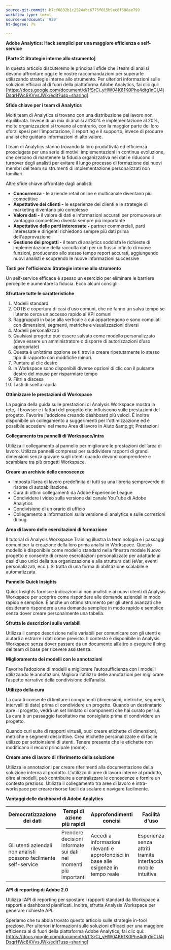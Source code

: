 ```yaml
---
source-git-commit: b7cf0832b1c2524abc6775f015b9ec8f508ae799
workflow-type: tm+mt
source-wordcount: '929'
ht-degree: 7%

---
```

**Adobe Analytics: Hack semplici per una maggiore efficienza e self-service**

**[Parte 2: Strategie interne allo strumento]**

In questo articolo discuteremo le principali sfide che i team di analisi devono affrontare oggi e le nostre raccomandazioni per superarle utilizzando strategie interne allo strumento. Per ulteriori informazioni sulle soluzioni efficaci al di fuori della piattaforma Adobe Analytics, fai clic qui: [https://docs.google.com/document/d/1fSrC\_yHW04K61K0Phe4dtg1nCU4jDsqrHWc8KVvsJWk/edit?usp=sharing]

**Sfide chiave per i team di Analytics**

Molti team di Analytics si trovano con una distribuzione del lavoro non equilibrata. Invece di un mix di analisi all&#39;80% e implementazione al 20%, molte organizzazioni si trovano al contrario, con la maggior parte dei loro sforzi spesi per l&#39;impostazione, il reporting e il supporto, invece di produrre analisi che guidano informazioni di alto valore.

I team di Analytics stanno trovando la loro produttività ed efficienza prosciugata per una serie di motivi: implementazioni in continua evoluzione, che cercano di mantenere la fiducia organizzativa nei dati e riducono il turnover degli analisti per evitare il lungo processo di formazione dei nuovi membri del team su strumenti di implementazione personalizzati non familiari.

Altre sfide chiave affrontate dagli analisti:

- **Concorrenza -** le aziende retail online e multicanale diventano più competitive
- **Aspettative dei clienti -** le esperienze dei clienti e le strategie di marketing diventano più complesse
- **Valore dati -** il valore di dati e informazioni accurati per promuovere un vantaggio competitivo diventa sempre più importante
- **Aspettative delle parti interessate -** partner commerciali, parti interessate e dirigenti richiedono sempre più dati prima dell&#39;approvazione
- **Gestione dei progetti -** il team di analytics soddisfa le richieste di implementazione della raccolta dati per un flusso infinito di nuove funzioni, producendo allo stesso tempo report accurati, aggiungendo nuovi analisti e scoprendo le nuove informazioni successive

**Tasti per l&#39;efficienza: Strategie interne allo strumento**

Un self-service efficace è spesso un esercizio per eliminare le barriere percepite e aumentare la fiducia. Ecco alcuni consigli:

**Sfruttare tutte le caratteristiche**

1. Modelli standard
1. OOTB e copertura di casi d’uso comuni, che ne fanno un salva tempo se l’utente cerca un accesso rapido ai KPI comuni
2. Raggruppati in base alla verticale a cui appartengono e sono compilati con dimensioni, segmenti, metriche e visualizzazioni diversi
2. Modelli personalizzati
1. Qualsiasi progetto può essere salvato come modello personalizzato (deve essere un amministratore o disporre di autorizzazioni d’uso appropriate)
2. Questa è un’ottima opzione se ti trovi a creare ripetutamente lo stesso tipo di rapporto con modifiche minori.
3. Puntare al clic destro
1. In Workspace sono disponibili diverse opzioni di clic con il pulsante destro del mouse per risparmiare tempo
4. Filtri a discesa
5. Tasti di scelta rapida

**Ottimizzare le prestazioni di Workspace**

La pagina della guida sulle prestazioni di Analysis Workspace mostra la rete, il browser e i fattori del progetto che influiscono sulle prestazioni del progetto. Favorire l&#39;adozione creando dashboard più veloci. È inoltre disponibile un collegamento a suggerimenti per l&#39;ottimizzazione ed è possibile accedervi nel menu Area di lavoro in Aiuto \&amp;gt; Prestazioni

**Collegamento tra pannelli di Workspace/intra**

Utilizza il collegamento al pannello per migliorare le prestazioni dell’area di lavoro. Utilizza pannelli compressi per suddividere rapporti di grandi dimensioni senza gravare sugli utenti quando devono comprendere e scambiare tra più progetti Workspace.

**Creare un archivio delle conoscenze**

- Imposta l’area di lavoro predefinita di tutti su una libreria sempreverde di risorse di autoabilitazione.
- Cura di ottimi collegamenti da Adobe Experience League
- Condividere i video sulla versione dal canale YouTube di Adobe Analytics
- Condivisione di un orario di ufficio
- Collegamento a informazioni sulla versione di analytics e sulle correzioni di bug

**Area di lavoro delle esercitazioni di formazione**

Il tutorial di Analysis Workspace Training illustra la terminologia e i passaggi comuni per la creazione della loro prima analisi in Workspace. Questo modello è disponibile come modello standard nella finestra modale Nuovo progetto e consente di creare esercitazioni personalizzate per adattarle ai casi d’uso unici della tua organizzazione e alla struttura dati (eVar, eventi personalizzati, ecc.). Si tratta di una forma di abilitazione scalabile e automatizzata.

**Pannello Quick Insights**

Quick Insights fornisce indicazioni ai non analisti e ai nuovi utenti di Analysis Workspace per scoprire come rispondere alle domande aziendali in modo rapido e semplice. È anche un ottimo strumento per gli utenti avanzati che desiderano rispondere a una domanda semplice in modo rapido e semplice senza dover creare personalmente una tabella.

**Sfrutta le descrizioni sulle variabili**

Utilizza il campo descrizione nelle variabili per comunicare con gli utenti e aiutarli a estrarre i dati come previsto. Il contesto è disponibile in Analysis Workspace senza dover passare da un documento all’altro o eseguire il ping del team di base per ricevere assistenza.

**Miglioramento dei modelli con le annotazioni**

Favorire l’adozione di modelli e migliorare l’autosufficienza con i modelli utilizzando le annotazioni. Migliora l’utilizzo delle annotazioni per migliorare l’aspetto narrativo della condivisione dell’analisi.

**Utilizzo della cura**

La cura ti consente di limitare i componenti (dimensioni, metriche, segmenti, intervalli di date) prima di condividere un progetto. Quando un destinatario apre il progetto, vedrà un set limitato di componenti che hai curato per lui. La cura è un passaggio facoltativo ma consigliato prima di condividere un progetto.

Quando curi suite di rapporti virtuali, puoi creare etichette di dimensioni, metriche e segmenti descrittive. Crea etichette personalizzate e di facile utilizzo per sottoinsiemi di utenti. Tenere presente che le etichette non modificano il record principale (nome).

**Creare aree di lavoro di riferimento della soluzione**

Utilizza le annotazioni per creare riferimenti alla documentazione della soluzione interna al prodotto. L&#39;utilizzo di aree di lavoro interne al prodotto, oltre ai modelli, può contribuire a centralizzare le conoscenze e fornire un contesto prezioso. Utilizza il collegamento tra aree di lavoro e intra-workspace per creare risorse facili da scalare e navigare facilmente.

**Vantaggi delle dashboard di Adobe Analytics**

| Democratizzazione dei dati | Tempi di azione più rapidi | Approfondimenti concisi | Facilità d&#39;uso |
| --- | --- | --- | --- |
| Gli utenti aziendali non analisti possono facilmente self-service | Prendere decisioni informate sui dati nei momenti più importanti | Accedi a informazioni rilevanti e approfondisci in base alle esigenze in tempo reale | Esperienza senza attriti tramite interfaccia mobile intuitiva |

**API di reporting di Adobe 2.0**

Utilizza l’API di reporting per spostare i rapporti standard da Workspace a rapporti e dashboard pianificati. Inoltre, sfrutta Analysis Workspace per generare richieste API.

Speriamo che tu abbia trovato questo articolo sulle strategie in-tool preziose. Per ulteriori informazioni sulle soluzioni efficaci per una maggiore efficienza al di fuori della piattaforma Adobe Analytics, fai clic qui: [https://docs.google.com/document/d/1fSrC\_yHW04K61K0Phe4dtg1nCU4jDsqrHWc8KVvsJWk/edit?usp=sharing]